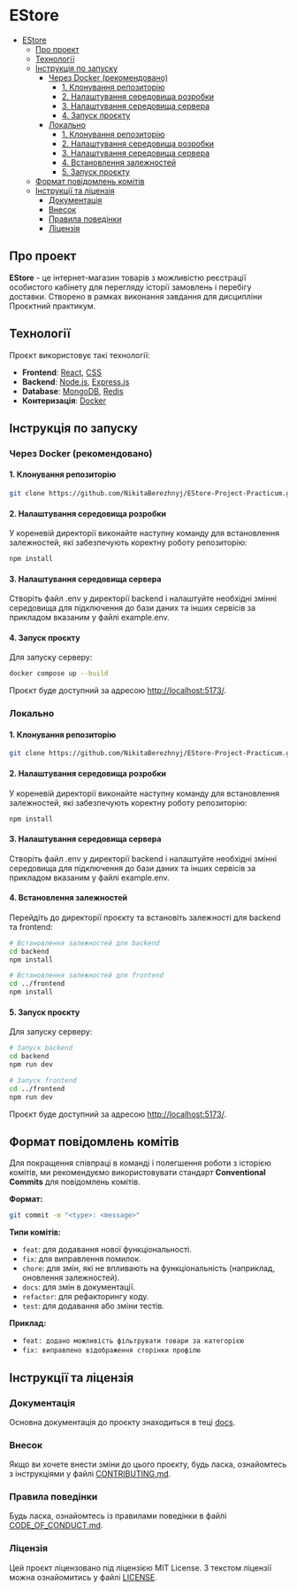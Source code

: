 # EStore

- [EStore](#estore)
  - [Про проект](#про-проект)
  - [Технології](#технології)
  - [Інструкція по запуску](#інструкція-по-запуску)
    - [Через Docker (рекомендовано)](#через-docker-рекомендовано)
      - [1. Клонування репозиторію](#1-клонування-репозиторію)
      - [2. Налаштування середовища розробки](#2-налаштування-середовища-розробки)
      - [3. Налаштування середовища сервера](#3-налаштування-середовища-сервера)
      - [4. Запуск проєкту](#4-запуск-проєкту)
    - [Локально](#локально)
      - [1. Клонування репозиторію](#1-клонування-репозиторію-1)
      - [2. Налаштування середовища розробки](#2-налаштування-середовища-розробки-1)
      - [3. Налаштування середовища сервера](#3-налаштування-середовища-сервера-1)
      - [4. Встановлення залежностей](#4-встановлення-залежностей)
      - [5. Запуск проєкту](#5-запуск-проєкту)
  - [Формат повідомлень комітів](#формат-повідомлень-комітів)
  - [Інструкції та ліцензія](#інструкції-та-ліцензія)
    - [Документація](#документація)
    - [Внесок](#внесок)
    - [Правила поведінки](#правила-поведінки)
    - [Ліцензія](#ліцензія)

## Про проект

**EStore** - це інтернет-магазин товарів з можливістю реєстрації особистого кабінету для перегляду історії замовлень і перебігу доставки. Створено в рамках виконання завдання для дисципліни Проєктний практикум.

## Технології

Проєкт використовує такі технології:

- **Frontend**: [React](https://reactjs.org/), [CSS](https://developer.mozilla.org/en-US/docs/Web/CSS)
- **Backend**: [Node.js](https://nodejs.org/), [Express.js](https://expressjs.com/)
- **Database**: [MongoDB](https://www.mongodb.com/), [Redis](https://redis.io/)
- **Контеризація**: [Docker](https://www.docker.com/)

## Інструкція по запуску

### Через Docker (рекомендовано)

#### 1. Клонування репозиторію

```bash
git clone https://github.com/NikitaBerezhnyj/EStore-Project-Practicum.git
```

#### 2. Налаштування середовища розробки

У кореневій директорії виконайте наступну команду для встановлення залежностей, які забезпечують коректну роботу репозиторію:

```bash
npm install
```

#### 3. Налаштування середовища сервера

Створіть файл .env у директорії backend і налаштуйте необхідні змінні середовища для підключення до бази даних та інших сервісів за прикладом вказаним у файлі example.env.

#### 4. Запуск проєкту

Для запуску серверу:

```bash
docker compose up --build
```

Проєкт буде доступний за адресою [http://localhost:5173/](http://localhost:5173/).

### Локально

#### 1. Клонування репозиторію

```bash
git clone https://github.com/NikitaBerezhnyj/EStore-Project-Practicum.git
```

#### 2. Налаштування середовища розробки

У кореневій директорії виконайте наступну команду для встановлення залежностей, які забезпечують коректну роботу репозиторію:

```bash
npm install
```

#### 3. Налаштування середовища сервера

Створіть файл .env у директорії backend і налаштуйте необхідні змінні середовища для підключення до бази даних та інших сервісів за прикладом вказаним у файлі example.env.

#### 4. Встановлення залежностей

Перейдіть до директорії проєкту та встановіть залежності для backend та frontend:

```bash
# Встановлення залежностей для backend
cd backend
npm install

# Встановлення залежностей для frontend
cd ../frontend
npm install
```

#### 5. Запуск проєкту

Для запуску серверу:

```bash
# Запуск backend
cd backend
npm run dev

# Запуск frontend
cd ../frontend
npm run dev
```

Проєкт буде доступний за адресою [http://localhost:5173/](http://localhost:5173/).

## Формат повідомлень комітів

Для покращення співпраці в команді і полегшення роботи з історією комітів, ми рекомендуємо використовувати стандарт **Conventional Commits** для повідомлень комітів.

**Формат:**

```bash
git commit -m "<type>: <message>"
```

**Типи комітів:**

- `feat`: для додавання нової функціональності.
- `fix`: для виправлення помилок.
- `chore`: для змін, які не впливають на функціональність (наприклад, оновлення залежностей).
- `docs`: для змін в документації.
- `refactor`: для рефакторингу коду.
- `test`: для додавання або зміни тестів.

**Приклад:**

- `feat: додано можливість фільтрувати товари за категорією`
- `fix: виправлено відображення сторінки профілю`

## Інструкції та ліцензія

### Документація

Основна документація до проєкту знаходиться в теці [docs](./docs).

### Внесок

Якщо ви хочете внести зміни до цього проєкту, будь ласка, ознайомтесь з інструкціями у файлі [CONTRIBUTING.md](CONTRIBUTING.md).

### Правила поведінки

Будь ласка, ознайомтесь із правилами поведінки в файлі [CODE_OF_CONDUCT.md](CODE_OF_CONDUCT.md).

### Ліцензія

Цей проєкт ліцензовано під ліцензією MIT License. З текстом ліцензії можна ознайомитись у файлі [LICENSE](LICENSE).
